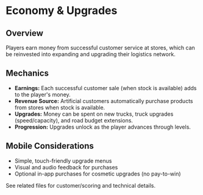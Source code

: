 # Economy & Upgrades

## Overview
Players earn money from successful customer service at stores, which can be reinvested into expanding and upgrading their logistics network.

## Mechanics
- **Earnings:** Each successful customer sale (when stock is available) adds to the player's money.
- **Revenue Source:** Artificial customers automatically purchase products from stores when stock is available.
- **Upgrades:** Money can be spent on new trucks, truck upgrades (speed/capacity), and road budget extensions.
- **Progression:** Upgrades unlock as the player advances through levels.

## Mobile Considerations
- Simple, touch-friendly upgrade menus
- Visual and audio feedback for purchases
- Optional in-app purchases for cosmetic upgrades (no pay-to-win)

See related files for customer/scoring and technical details. 